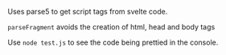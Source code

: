 Uses parse5 to get script tags from svelte code.

`parseFragment` avoids the creation of html, head and body tags


Use `node test.js` to see the code being prettied in the console.


